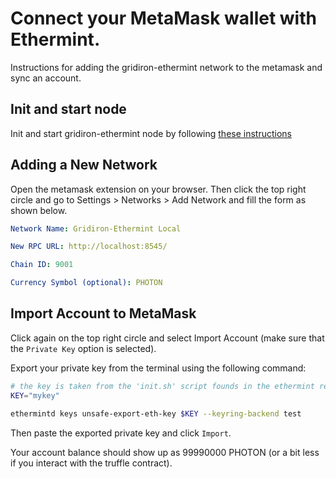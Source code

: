 # Connect your MetaMask wallet with Ethermint.

Instructions for adding the gridiron-ethermint network to the metamask and sync an account.

## Init and start node

Init and start gridiron-ethermint node by following [these instructions](./gridiron_ethermint_node.md)

## Adding a New Network

Open the metamask extension on your browser. Then click the top right circle and go to Settings > Networks > Add Network
and fill the form as shown below.

```yaml
Network Name: Gridiron-Ethermint Local

New RPC URL: http://localhost:8545/

Chain ID: 9001

Currency Symbol (optional): PHOTON
```

## Import Account to MetaMask

Click again on the top right circle and select Import Account (make sure that the `Private Key` option is selected).

Export your private key from the terminal using the following command:

```sh
# the key is taken from the 'init.sh' script founds in the ethermint repo.
KEY="mykey"

ethermintd keys unsafe-export-eth-key $KEY --keyring-backend test
```

Then paste the exported private key and click `Import`.

Your account balance should show up as 99990000 PHOTON (or a bit less if you interact with the truffle contract).

